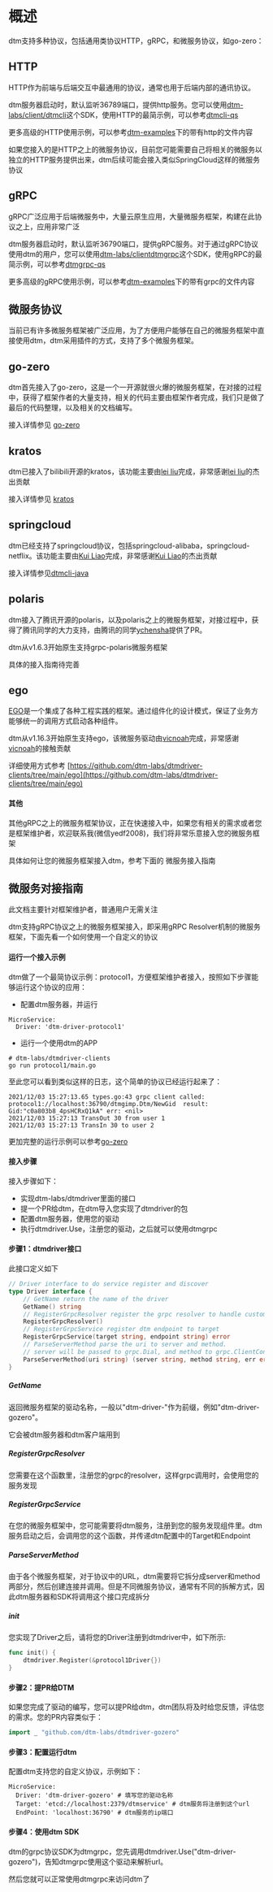 # 概述

dtm支持多种协议，包括通用类协议HTTP，gRPC，和微服务协议，如go-zero：

## HTTP

HTTP作为前端与后端交互中最通用的协议，通常也用于后端内部的通讯协议。

dtm服务器启动时，默认监听36789端口，提供http服务。您可以使用[dtm-labs/client/dtmcli](https://github.com/dtm-labs/client/dtmcli)这个SDK，使用HTTP的最简示例，可以参考[dtmcli-qs](https://github.com/dtm-labs/quick-start-sample/dtmcli-qs)

更多高级的HTTP使用示例，可以参考[dtm-examples](https://github.com/dtm-labs/dtm-examples)下的带有http的文件内容

如果您接入的是HTTP之上的微服务协议，目前您可能需要自己将相关的微服务以独立的HTTP服务提供出来，dtm后续可能会接入类似SpringCloud这样的微服务协议


## gRPC

gRPC广泛应用于后端微服务中，大量云原生应用，大量微服务框架，构建在此协议之上，应用非常广泛

dtm服务器启动时，默认监听36790端口，提供gRPC服务。对于通过gRPC协议使用dtm的用户，您可以使用[dtm-labs/clientdtmgrpc](https://github.com/dtm-labs/client/dtmgrpc)这个SDK，使用gRPC的最简示例，可以参考[dtmgrpc-qs](https://github.com/dtm-labs/quick-start-sample/dtmgrpc-qs)

更多高级的gRPC使用示例，可以参考[dtm-examples](https://github.com/dtm-labs/dtm-examples)下的带有grpc的文件内容

## 微服务协议

当前已有许多微服务框架被广泛应用，为了方便用户能够在自己的微服务框架中直接使用dtm，dtm采用插件的方式，支持了多个微服务框架。

## go-zero
dtm首先接入了go-zero，这是一个一开源就很火爆的微服务框架，在对接的过程中，获得了框架作者的大量支持，相关的代码主要由框架作者完成，我们只是做了最后的代码整理，以及相关的文档编写。

接入详情参见 [go-zero](./gozero)

## kratos
dtm已接入了bilibili开源的kratos，该功能主要由[lei liu](https://github.com/Leizhengzi)完成，非常感谢[lei liu](https://github.com/Leizhengzi)的杰出贡献

接入详情参见 [kratos](./kratos)

## springcloud
dtm已经支持了springcloud协议，包括springcloud-alibaba，springcloud-netflix。该功能主要由[Kui Liao](https://github.com/horseLk)完成，非常感谢[Kui Liao](https://github.com/horseLk)的杰出贡献

接入详情参见[dtmcli-java](https://github.com/dtm-labs/dtmcli-java)

## polaris
dtm接入了腾讯开源的polaris，以及polaris之上的微服务框架，对接过程中，获得了腾讯同学的大力支持，由腾讯的同学[ychensha](https://github.com/ychensha)提供了PR。

dtm从v1.6.3开始原生支持grpc-polaris微服务框架

具体的接入指南待完善

## ego
[EGO](https://github.com/gotomicro/ego)是一个集成了各种工程实践的框架。通过组件化的设计模式，保证了业务方能够统一的调用方式启动各种组件。

dtm从v1.16.3开始原生支持ego，该微服务驱动由[vicnoah](https://github.com/vicnoah)完成，非常感谢[vicnoah](https://github.com/vicnoah)的接触贡献

详细使用方式参考 [https://github.com/dtm-labs/dtmdriver-clients/tree/main/ego](https://github.com/dtm-labs/dtmdriver-clients/tree/main/ego)

#### 其他
其他gRPC之上的微服务框架协议，正在快速接入中，如果您有相关的需求或者您是框架维护者，欢迎联系我(微信yedf2008)，我们将非常乐意接入您的微服务框架

具体如何让您的微服务框架接入dtm，参考下面的 微服务接入指南

## 微服务对接指南

此文档主要针对框架维护者，普通用户无需关注

dtm支持gRPC协议之上的微服务框架接入，即采用gRPC Resolver机制的微服务框架，下面先看一个如何使用一个自定义的协议

#### 运行一个接入示例
dtm做了一个最简协议示例：protocol1，方便框架维护者接入，按照如下步骤能够运行这个协议的应用：

- 配置dtm服务器，并运行
```
MicroService:
  Driver: 'dtm-driver-protocol1'
```
- 运行一个使用dtm的APP
```
# dtm-labs/dtmdriver-clients
go run protocol1/main.go
```

至此您可以看到类似这样的日志，这个简单的协议已经运行起来了：
```
2021/12/03 15:27:13.65 types.go:43 grpc client called: protocol1://localhost:36790/dtmgimp.Dtm/NewGid  result: Gid:"c0a803b8_4psHCRxQ1kA" err: <nil>
2021/12/03 15:27:13 TransOut 30 from user 1
2021/12/03 15:27:13 TransIn 30 to user 2
```

更加完整的运行示例可以参考[go-zero](./gozero)

#### 接入步骤

接入步骤如下：
- 实现dtm-labs/dtmdriver里面的接口
- 提一个PR给dtm，在dtm导入您实现了dtmdriver的包
- 配置dtm服务器，使用您的驱动
- 执行dtmdriver.Use，注册您的驱动，之后就可以使用dtmgrpc

#### 步骤1：dtmdriver接口
此接口定义如下
``` go
// Driver interface to do service register and discover
type Driver interface {
	// GetName return the name of the driver
	GetName() string
	// RegisterGrpcResolver register the grpc resolver to handle custom scheme
	RegisterGrpcResolver()
	// RegisterGrpcService register dtm endpoint to target
	RegisterGrpcService(target string, endpoint string) error
	// ParseServerMethod parse the uri to server and method.
	// server will be passed to grpc.Dial, and method to grpc.ClientConn.invoke
	ParseServerMethod(uri string) (server string, method string, err error)
}
```

##### GetName
返回微服务框架的驱动名称，一般以"dtm-driver-"作为前缀，例如"dtm-driver-gozero"。

它会被dtm服务器和dtm客户端用到

##### RegisterGrpcResolver
您需要在这个函数里，注册您的grpc的resolver，这样grpc调用时，会使用您的服务发现

##### RegisterGrpcService
在您的微服务框架中，您可能需要将dtm服务，注册到您的服务发现组件里。dtm服务启动之后，会调用您的这个函数，并传递dtm配置中的Target和Endpoint

##### ParseServerMethod
由于各个微服务框架，对于协议中的URL，dtm需要将它拆分成server和method两部分，然后创建连接并调用。但是不同微服务协议，通常有不同的拆解方式，因此dtm服务器和SDK将调用这个接口完成拆分

##### init
您实现了Driver之后，请将您的Driver注册到dtmdriver中，如下所示:
``` go
func init() {
	dtmdriver.Register(&protocol1Driver{})
}
```

#### 步骤2：提PR给DTM
如果您完成了驱动的编写，您可以提PR给dtm，dtm团队将及时给您反馈，评估您的需求。您的PR内容类似于：
``` go
import _ "github.com/dtm-labs/dtmdriver-gozero"
```

#### 步骤3：配置运行dtm
配置dtm支持您的自定义协议，示例如下：
```
MicroService:
  Driver: 'dtm-driver-gozero' # 填写您的驱动名称
  Target: 'etcd://localhost:2379/dtmservice' # dtm服务将注册到这个url
  EndPoint: 'localhost:36790' # dtm服务的ip端口
```

#### 步骤4：使用dtm SDK
dtm的grpc协议SDK为dtmgrpc，您先调用dtmdriver.Use("dtm-driver-gozero")，告知dtmgrpc使用这个驱动来解析url。

然后您就可以正常使用dtmgrpc来访问dtm了
